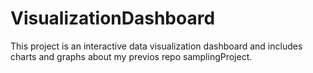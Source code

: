 # VisualizationDashboard
This project is an interactive data visualization dashboard and includes charts and graphs about my previos repo samplingProject.
